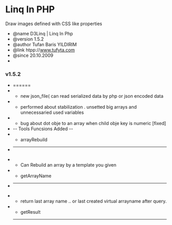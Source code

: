 # Linq In PHP
Draw images defined with CSS like properties

 * @name        D3Linq | Linq In Php
 * @version     1.5.2
 * @author      Tufan Baris YILDIRIM 
 * @link        htpp://www.tufyta.com
 * @since       20.10.2009
 * 
 ### v1.5.2
 * ======
 * - new json_file(  can read serialized data by php or json encoded data
 * - performed about stabilization . unsetted big arrays and unnecessaried used variables
 * - bug about dot obje to an array when child obje key is numeric [fixed]
 *   -- Tools Funcsions Added --
 * -  arrayRebuild
 *    ------------
 * - Can Rebuild an array by a template you given
 * - getArrayName
 *   -------------
 * - return last array name .. or last created virtual arrayname after query. 
 * - getResult 
 *   -------------
 * - get all result array.
 ### v1.5.1
 * ======
 * - text_file(); function added. 
 *                  .Ex: select line,text from text_file(file.txt) where line=50 OR text LIKE '%linq%'
 * - html_file(); function added.
 *                  .Ex: select  innertHTML,text FROM html_file(http://tufyta.com).div WHERE class='post_title';
 * - name of selected array by func cannot start with a numeric char [fixed]
 * - "NOT" support added for LIKE claueses.
 * - debug() func added. can selfdebug on error if OnError=='selfdebug';
 * - Token Analyzer and Token errors Added.
 * - CreateWhereClause Func Added for create a boolean returnable php code from WHERE clause you wroten
 ### v1.5.0
 * ======
 * - FirstOf() function changed.(used foreach).
 * - Order by bug fixed (invalid column error when column has a space char).
 * - Updatable keys and values (UPDATE array SET value=....).
 * - Array Update errors added.
 * - Func Support Added. (can create and use this func in queries)
 *      . json_file().
 *          - can read json to a global array and select from it
 *      .xml_file().
 *          - can read a xml file (as dataset) to a global array and select from it o a datatable in it.
 ### v1.4.0
 * ======
 * - UPDATE statement Added Thanx to Ridvan  http://www.phpclasses.org/browse/author/668797.html
 * - data_seek bug [fixed] reported by Ridvan Karatas at  http://www.phpclasses.org/discuss/package/5893/thread/1/
 * - Order by bug [fixed]
 * - Delete bug (couldnt use after order ) [fixed]
 ### v1.3.0
 * ======
 * - Insert Statement Added. 
 *      . Can use insert statement like '(key,value) VALUES (...,...) for 1 dimmensional arrays
 *      . and like  (col1,col2,col3) VALUES (..)  for multi dimmensional arrays' 
 ### v1.2.1
 * =======
 * - Columns can be used as a string in where clause [added]
 * - Last Column Name was wrong. [fixed]
 * - Order was wrong for numerics. [fixed]
 * - Distinct method had an error about implode. [fixed]
 ### v1.2.0
 * ======
 * - DISTINCT Support Added.
 ### v1.1.0
 * ======
 * - Created Wagons for Easy parse Tokens 
 * - ORDER BY Support Added.
 * - Unknown column Error added. Checker for columns are used on ORDER Clauses
 ### v1.0.2
 * ======
 * - affected_rows() func added.
 ### v1.0.1
 * ======
 * - Delete Statemend added. Can Delete any object from an array ( global )         
 ### v1.0
 * ======
 * - This Class can be used for select from arrays as a sql query
 * - You;
 * - Can use php codes in Where clauses 
 * - Can also use alias for key and value
 * - And can select array in array as  arrayname.elementname